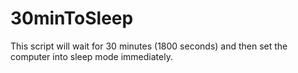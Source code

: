 # 30minToSleep
This script will wait for 30 minutes (1800 seconds) and then set the computer into sleep mode immediately.
